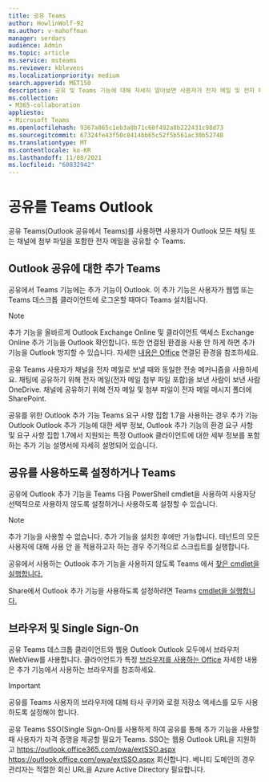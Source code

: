 ```yaml
---
title: 공유 Teams
author: HowlinWolf-92
ms.author: v-mahoffman
manager: serdars
audience: Admin
ms.topic: article
ms.service: msteams
ms.reviewer: kblevens
ms.localizationpriority: medium
search.appverid: MET150
description: 공유 및 Teams 기능에 대해 자세히 알아보면 사용자가 전자 메일 및 전자 메일 첨부 파일을 Outlook 모든 채팅 또는 채널로 공유할 수 Teams.
ms.collection:
- M365-collaboration
appliesto:
- Microsoft Teams
ms.openlocfilehash: 9367a865c1eb3a8b71c60f492a8b222431c98d73
ms.sourcegitcommit: 67324fe43f50c8414bb65c52f5b561ac30b52748
ms.translationtype: MT
ms.contentlocale: ko-KR
ms.lasthandoff: 11/08/2021
ms.locfileid: "60832942"
---
```

# <a name="share-to-teams-from-outlook"></a>공유를 Teams Outlook

공유 Teams(Outlook 공유에서 Teams)를 사용하면 사용자가 Outlook 모든 채팅 또는 채널에 첨부 파일을 포함한 전자 메일을 공유할 수 Teams.

## <a name="outlook-add-in-for-share-to-teams"></a>Outlook 공유에 대한 추가 Teams 

공유에서 Teams 기능에는 추가 기능이 Outlook. 이 추가 기능은 사용자가 웹앱 또는 Teams 데스크톱 클라이언트에 로그온할 때마다 Teams 설치됩니다.

> [!NOTE]
> 추가 기능을 [](/exchange/clients-and-mobile-in-exchange-online/add-ins-for-outlook/add-ins-for-outlook) 올바르게 Outlook Exchange Online 및 클라이언트 액세스 Exchange Online [](/exchange/clients-and-mobile-in-exchange-online/client-access-rules/client-access-rules) 추가 기능을 Outlook 확인합니다. 또한 연결된 환경을 사용 안 하게 하면 추가 기능을 Outlook 방지할 수 있습니다. 자세한 [내용은 Office](https://support.microsoft.com/topic/connected-experiences-in-office-8d2c04f7-6428-4e6e-ac58-5828d4da5b7c) 연결된 환경을 참조하세요.  

공유 Teams 사용자가 채널을 전자 메일로 보낼 때와 동일한 전송 메커니즘을 사용하세요. 채팅에 공유하기 위해 전자 메일(전자 메일 첨부 파일 포함)을 보낸 사람이 보낸 사람 OneDrive. 채널에 공유하기 위해 전자 메일 및 첨부  파일이 전자 메일 메시지 폴더에 SharePoint.

공유를 위한 Outlook 추가 기능 Teams 요구 사항 집합 1.7을 사용하는 [](/exchange/clients-and-mobile-in-exchange-online/add-ins-for-outlook/add-ins-for-outlook)경우 추가 기능 Outlook Outlook 추가 기능에 대한 세부 정보, Outlook 추가 기능의 환경 요구 사항 및 요구 사항 집합 1.7에서 지원되는 특정 Outlook 클라이언트에 대한 세부 정보를 포함하는 추가 기능 설명서에 자세히 설명되어 있습니다.

## <a name="enabling-or-disabling-share-to-teams"></a>공유를 사용하도록 설정하거나 Teams

공유에 Outlook 추가 기능을 Teams 다음 PowerShell cmdlet을 사용하여 사용자당 선택적으로 사용하지 않도록 설정하거나 사용하도록 설정할 수 있습니다.

> [!NOTE]
> 추가 기능을 사용할 수 없습니다. 추가 기능을 설치한 후에만 가능합니다. 테넌트의 모든 사용자에 대해 사용 안 을 적용하고자 하는 경우 주기적으로 스크립트를 실행합니다.

공유에서 사용하는 Outlook 추가 기능을 사용하지 않도록 Teams 에서 [찾은 cmdlet을 실행합니다.](/powershell/module/exchange/disable-app?view=exchange-ps) 

Share에서 Outlook 추가 기능을 사용하도록 설정하려면 Teams [cmdlet을 실행합니다.](/powershell/module/exchange/enable-app?view=exchange-ps)

## <a name="browsers-and-single-sign-on"></a>브라우저 및 Single Sign-On

공유 Teams 데스크톱 클라이언트와 웹용 Outlook Outlook 모두에서 브라우저 WebView를 사용합니다. 클라이언트가 특정 [브라우저를 사용하는 Office](/office/dev/add-ins/concepts/browsers-used-by-office-web-add-ins) 자세한 내용은 추가 기능에서 사용하는 브라우저를 참조하세요. 

> [!IMPORTANT]
> 공유를 Teams 사용자의 브라우저에 대해 타사 쿠키와 로컬 저장소 액세스를 모두 사용하도록 설정해야 합니다.

공유 Teams SSO(Single Sign-On)를 사용하게 하여 공유를 통해 추가 기능을 사용할 때 사용자가 자격 증명을 제공할 필요가 Teams. SSO는 웹용 Outlook URL을 지원하고 https://outlook.office365.com/owa/extSSO.aspx https://outlook.office.com/owa/extSSO.aspx 회신합니다. 베니티 도메인의 경우 관리자는 적절한 회신 URL을 Azure Active Directory 필요합니다.